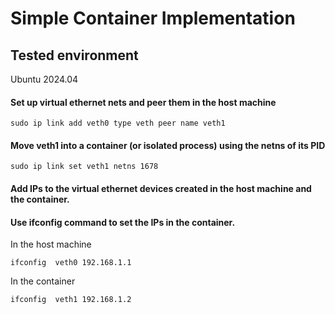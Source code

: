 # Simple Container Implementation

## Tested environment
Ubuntu 2024.04

#### Set up virtual ethernet nets and peer them in the host machine
``` console
sudo ip link add veth0 type veth peer name veth1
```
#### Move veth1 into a container (or isolated process) using the netns of its PID
```console
sudo ip link set veth1 netns 1678
```
#### Add IPs to the virtual ethernet devices created in the host machine and the container. 

#### Use ifconfig command to set the IPs in the container.
In the host machine
```console
ifconfig  veth0 192.168.1.1
```
In the container
```console
ifconfig  veth1 192.168.1.2
```

